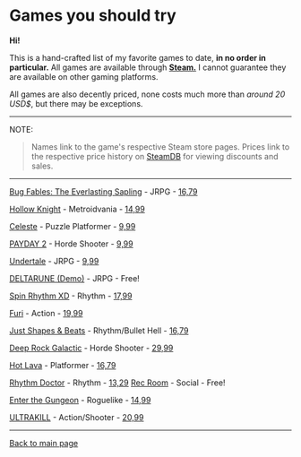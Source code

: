 # Games you should try
**Hi!**

This is a hand-crafted list of my favorite games to date, **in no order in particular.** All games are available through **[Steam.](https://store.steampowered.com/)** I cannot guarantee they are available on other gaming platforms.

All games are also decently priced, none costs much more than *around 20 USD$*, but there may be exceptions.

---
NOTE:

> Names link to the game's respective Steam store pages. Prices link to the respective price history on [SteamDB](https://steamdb.info/) for viewing discounts and sales.

---
[Bug Fables: The Everlasting Sapling](https://store.steampowered.com/app/1082710/Bug_Fables_The_Everlasting_Sapling/) - JRPG - [16,79](https://steamdb.info/app/1082710/)

[Hollow Knight](https://store.steampowered.com/app/367520/Hollow_Knight/) - Metroidvania - [14,99](https://steamdb.info/app/367520/)

[Celeste](https://store.steampowered.com/app/504230/Celeste/) - Puzzle Platformer - [9,99](https://steamdb.info/app/504230/)

[PAYDAY 2](https://store.steampowered.com/app/218620/PAYDAY_2/) - Horde Shooter - [9,99](https://steamdb.info/app/218620/)

[Undertale](https://store.steampowered.com/app/391540/Undertale/) - JRPG - [9,99](https://steamdb.info/app/391540/)

[DELTARUNE (Demo)](https://store.steampowered.com/app/1671210/DELTARUNE/) - JRPG - Free!

[Spin Rhythm XD](https://store.steampowered.com/app/1058830/Spin_Rhythm_XD/) - Rhythm - [17,99](https://steamdb.info/app/1058830/)

[Furi](https://store.steampowered.com/app/423230/Furi/) - Action - [19,99](https://steamdb.info/app/423230/)

[Just Shapes & Beats](https://store.steampowered.com/app/531510/Just_Shapes__Beats/) - Rhythm/Bullet Hell - [16,79](https://steamdb.info/app/531510/)

[Deep Rock Galactic](https://store.steampowered.com/app/548430/Deep_Rock_Galactic/) - Horde Shooter - [29,99](https://steamdb.info/app/548430/)

[Hot Lava](https://store.steampowered.com/app/382560/Hot_Lava/) - Platformer - [16,79](https://steamdb.info/app/382560/)

[Rhythm Doctor](https://store.steampowered.com/app/774181/Rhythm_Doctor/) - Rhythm - [13,29](https://steamdb.info/app/774181/)
[Rec Room](https://store.steampowered.com/app/471710/Rec_Room/) - Social - Free!

[Enter the Gungeon](https://store.steampowered.com/app/311690/Enter_the_Gungeon/) - Roguelike - [14,99](https://steamdb.info/app/311690/)

[ULTRAKILL](https://store.steampowered.com/app/1229490/ULTRAKILL/) - Action/Shooter - [20,99](https://steamdb.info/app/1229490/)

---
[Back to main page](/index.md)
